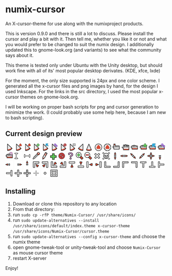 # numix-cursor
An X-cursor-theme for use along with the numixproject products.

This is version 0.9.0 and there is still a lot to discuss. Please install the cursor and play a bit with it. Then
tell me, whether you like it or not and what you would prefer to be changed to suit the numix design. 
I additionally updated this to gnome-look.org (and variants) to see what the community says about it.

This theme is tested only under Ubuntu with the Unity desktop, but should work fine with all of its' most popular desktop derivates. (KDE, xfce, lxde)

For the moment, the only size supported is 24px and one color scheme.
I generated all the x-cursor files and png images by hand, for the design I used Inkscape. For the links in the src directory, I used the most popular x-cursor themes on gnome-look.org.

I will be working on proper bash scripts for png and cursor generation to minimize the work. (I could probably use some help here, because I am new to bash scripting).

## Current design preview

![](src/left_ptr.png "left_ptr")
![](src/left_ptr_watch_01.png "left_ptr_watch")
![](animation/left_ptr_watch.gif "left_ptr_watch-animated")
![](src/copy.png "copy")
![](src/move.png "move")
![](src/link.png "link")
![](src/circle.png "circle")
![](src/context-menu.png "context-menu")
![](src/right_ptr.png "right_ptr")
![](src/up-arrow.png "up-arrow")
![](src/watch_01.png "watch")
![](animation/watch.gif "watch-animated")
![](src/hand2.png "hand2")
![](src/openhand.png "openhand")
![](src/dnd-none.png "dnd-none")
![](src/dnd-copy.png "dnd-copy")
![](src/dnd-move.png "dnd-move")
![](src/dnd-link.png "dnd-link")
![](src/dnd-ask.png "dnd-ask")
![](src/xterm.png "xterm")
![](src/vertical-text.png "vertical-text")
![](src/color-picker.png "color-picker")
![](src/pencil.png "pencil")
![](src/plus.png "plus")
![](src/crossed_circle.png "crossed_circle")
![](src/question_arrow.png "question_arrow")
![](src/zoom-in.png "zoom-in")
![](src/zoom-out.png "zoom-out")
![](src/X_cursor.png "X_cursor")
![](src/pirate.png "pirate")
![](src/sb_v_double_arrow.png "sb_v_double_arrow")
![](src/sb_h_double_arrow.png "sb_h_double_arrow")
![](src/bd_double_arrow.png "bd_double_arrow")
![](src/fd_double_arrow.png "fd_double_arrow")
![](src/size_all.png "size_all")
![](src/sb_down_arrow.png "sb_down_arrow")
![](src/sb_left_arrow.png "sb_left_arrow")
![](src/sb_right_arrow.png "sb_right_arrow")
![](src/sb_up_arrow.png "sb_up_arrow")
![](src/top_left_corner.png "top_left_corner")
![](src/top_right_corner.png "top_right_corner")
![](src/bottom_left_corner.png "bottom_left_corner")
![](src/bottom_right_corner.png "bottom_right_corner")
![](src/top_side.png "top_side")
![](src/bottom_side.png "bottom_side")
![](src/left_side.png "left_side")
![](src/right_side.png "right_side")
![](src/ll_angle.png "ll_angle")
![](src/lr_angle.png "lr_angle")
![](src/ul_angle.png "ul_angle")
![](src/ur_angle.png "ur_angle")
![](src/top_tee.png "top_tee")
![](src/bottom_tee.png "bottom_tee")
![](src/left_tee.png "left_tee")
![](src/right_tee.png "right_tee")
![](src/cross.png "cross")
![](src/crosshair.png "crosshair")
![](src/tcross.png "tcross")
![](src/dot.png "dot")
![](src/dotbox.png "dotbox")

## Installing

1. Download or clone this repository to any location
2. From that directory:
3. run `sudo cp -rfP theme/Numix-Cursor/ /usr/share/icons/`
3. run `sudo update-alternatives --install /usr/share/icons/default/index.theme x-cursor-theme /usr/share/icons/Numix-Cursor/cursor.theme`
4. run `sudo update-alternatives --config x-cursor-theme` and choose the numix theme
5. open gnome-tweak-tool or unity-tweak-tool and choose `Numix-Cursor` as mouse cursor theme
6. restart X-server

Enjoy!